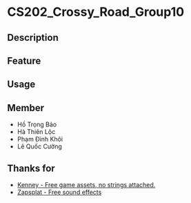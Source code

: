# CS202_Crossy_Road_Group10

## Description

## Feature

## Usage

## Member
- Hồ Trọng Bảo
- Hà Thiên Lộc
- Phạm Đình Khôi
- Lê Quốc Cường

## Thanks for
- <a href="https://www.kenney.nl/" title="Kenney">Kenney - Free game assets, no strings attached.</a>
- <a href="https://www.zapsplat.com/" title="Zapsplat">Zapsplat - Free sound effects</a>
